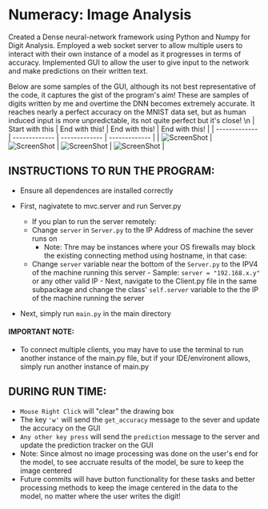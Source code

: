 # Numeracy: Image Analysis
Created a Dense neural-network framework using Python and Numpy for Digit Analysis. Employed a web socket server to allow multiple users to interact with their own instance of a model as it progresses in terms of accuracy. Implemented GUI to allow the user to give input to the network and make predictions on their written text.

Below are some samples of the GUI, although its not best representative of the code, it captures the gist of the program's aim! These are samples of digits written by me and overtime the DNN becomes extremely accurate. It reaches nearly a perfect accuracy on the MNIST data set, but as human induced input is more unpredictable, its not quite perfect but it's close!
\n
| Start with this  | End with this! | End with this! | End with this! |
| ------------- | ------------- | ------------- | ------------- |
| ![ScreenShot](https://raw.github.com/vrundpat/Numeracy/master/Previews/BadPredict1.png) | ![ScreenShot](https://raw.github.com/vrundpat/Numeracy/master/Previews/GoodPredict0.png)  | ![ScreenShot](https://raw.github.com/vrundpat/Numeracy/master/Previews/GoodPredict2.png) | ![ScreenShot](https://raw.github.com/vrundpat/Numeracy/master/Previews/GoodPredict8.png)  |


## INSTRUCTIONS TO RUN THE PROGRAM:
  - Ensure all dependences are installed correctly
  - First, nagivatete to mvc.server and run Server.py 
    - If you plan to run the server remotely:
     - Change ```server``` in ```Server.py``` to the IP Address of machine the sever runs on
        - Note: Thre may be instances where your OS firewalls may block the existing connecting method using hostname, in that case:
     - Change ```server``` variable near the bottom of the ```Server.py``` to the IPV4 of the machine running this server
                - Sample: ```server = "192.168.x.y"``` or any other valid IP
            - Next, navigate to the Client.py file in the same subpackage and change the class' ```self.server``` variable to the the IP of the machine running the server
            
  - Next, simply run ```main.py``` in the main directory
  #### IMPORTANT NOTE: 
  - To connect multiple clients, you may have to use the terminal to run another instance of the main.py file, but if your IDE/environent allows, simply run another instance of main.py
   
  

## DURING RUN TIME:
  - ```Mouse Right Click``` will "clear" the drawing box
  - The key ```'w'``` will send the ```get_accuracy``` message to the sever and update the accuracy on the GUI
  - ```Any other key press``` will send the ```prediction``` message to the server and update the prediction tracker on the GUI
  - Note: Since almost no image processing was done on the user's end for the model, to see accruate results of the model, be sure to keep the image centered
  - Future commits will have button functionality for these tasks and better processing methods to keep the image centered in the data to the model, no matter where the user writes the digit!
